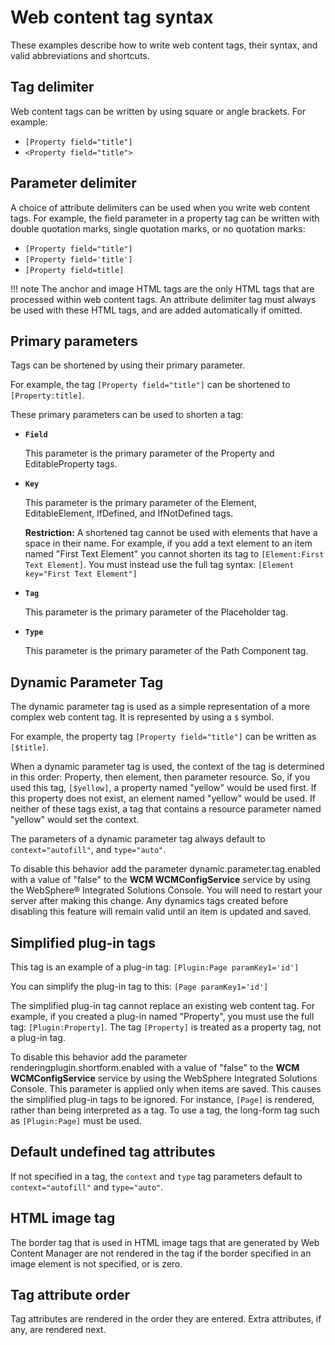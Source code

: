 # Web content tag syntax

These examples describe how to write web content tags, their syntax, and valid abbreviations and shortcuts.

## Tag delimiter

Web content tags can be written by using square or angle brackets. For example:

-   `[Property field="title"]`
-   `<Property field="title">`

## Parameter delimiter

A choice of attribute delimiters can be used when you write web content tags. For example, the field parameter in a property tag can be written with double quotation marks, single quotation marks, or no quotation marks:

-   `[Property field="title"]`
-   `[Property field='title']`
-   `[Property field=title]`

!!! note
    The anchor and image HTML tags are the only HTML tags that are processed within web content tags. An attribute delimiter tag must always be used with these HTML tags, and are added automatically if omitted.

## Primary parameters

Tags can be shortened by using their primary parameter.

For example, the tag `[Property field="title"]` can be shortened to `[Property:title]`.

These primary parameters can be used to shorten a tag:

-   **`Field`**

    This parameter is the primary parameter of the Property and EditableProperty tags.

-   **`Key`**

    This parameter is the primary parameter of the Element, EditableElement, IfDefined, and IfNotDefined tags.

    **Restriction:** A shortened tag cannot be used with elements that have a space in their name. For example, if you add a text element to an item named "First Text Element" you cannot shorten its tag to `[Element:First Text Element]`. You must instead use the full tag syntax: `[Element key="First Text Element"]`

-   **`Tag`**

    This parameter is the primary parameter of the Placeholder tag.

-   **`Type`**

    This parameter is the primary parameter of the Path Component tag.


## Dynamic Parameter Tag

The dynamic parameter tag is used as a simple representation of a more complex web content tag. It is represented by using a `$` symbol.

For example, the property tag `[Property field="title"]` can be written as `[$title]`.

When a dynamic parameter tag is used, the context of the tag is determined in this order: Property, then element, then parameter resource. So, if you used this tag, `[$yellow]`, a property named "yellow" would be used first. If this property does not exist, an element named "yellow" would be used. If neither of these tags exist, a tag that contains a resource parameter named "yellow" would set the context.

The parameters of a dynamic parameter tag always default to `context="autofill"`, and `type="auto"`.

To disable this behavior add the parameter dynamic.parameter.tag.enabled with a value of "false" to the **WCM WCMConfigService** service by using the WebSphere® Integrated Solutions Console. You will need to restart your server after making this change. Any dynamics tags created before disabling this feature will remain valid until an item is updated and saved.

## Simplified plug-in tags

This tag is an example of a plug-in tag: `[Plugin:Page paramKey1='id']`

You can simplify the plug-in tag to this: `[Page paramKey1='id']`

The simplified plug-in tag cannot replace an existing web content tag. For example, if you created a plug-in named "Property", you must use the full tag: `[Plugin:Property]`. The tag `[Property]` is treated as a property tag, not a plug-in tag.

To disable this behavior add the parameter renderingplugin.shortform.enabled with a value of "false" to the **WCM WCMConfigService** service by using the WebSphere Integrated Solutions Console. This parameter is applied only when items are saved. This causes the simplified plug-in tags to be ignored. For instance, `[Page]` is rendered, rather than being interpreted as a tag. To use a tag, the long-form tag such as `[Plugin:Page]` must be used.

## Default undefined tag attributes

If not specified in a tag, the `context` and `type` tag parameters default to `context="autofill"` and `type="auto"`.

## HTML image tag

The border tag that is used in HTML image tags that are generated by Web Content Manager are not rendered in the tag if the border specified in an image element is not specified, or is zero.

## Tag attribute order

Tag attributes are rendered in the order they are entered. Extra attributes, if any, are rendered next.


